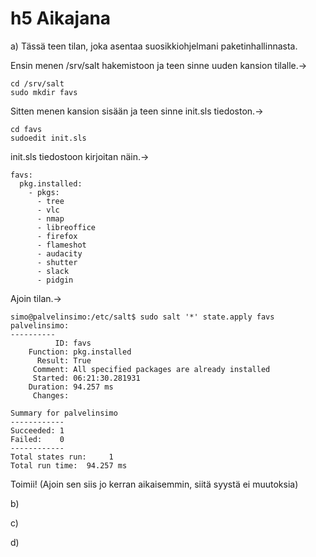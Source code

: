 # h5 Aikajana

a) Tässä teen tilan, joka asentaa suosikkiohjelmani paketinhallinnasta.

Ensin menen /srv/salt hakemistoon ja teen sinne uuden kansion tilalle.->

	cd /srv/salt
	sudo mkdir favs

Sitten menen kansion sisään ja teen sinne init.sls tiedoston.->

	cd favs
	sudoedit init.sls

init.sls tiedostoon kirjoitan näin.->

	favs:
	  pkg.installed:
	    - pkgs:
	      - tree
	      - vlc
	      - nmap
	      - libreoffice
	      - firefox
	      - flameshot
	      - audacity
	      - shutter
	      - slack
	      - pidgin

Ajoin tilan.->

	simo@palvelinsimo:/etc/salt$ sudo salt '*' state.apply favs
	palvelinsimo:
	----------
	          ID: favs
	    Function: pkg.installed
	      Result: True
	     Comment: All specified packages are already installed
	     Started: 06:21:30.281931
	    Duration: 94.257 ms
	     Changes:
	
	Summary for palvelinsimo
	------------
	Succeeded: 1
	Failed:    0
	------------
	Total states run:     1
	Total run time:  94.257 ms
	
Toimii!
(Ajoin sen siis jo kerran aikaisemmin, siitä syystä ei muutoksia)


b)

c)

d)


